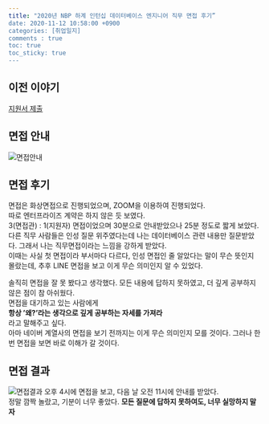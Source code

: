 ```yaml
---
title: "2020년 NBP 하계 인턴십 데이터베이스 엔지니어 직무 면접 후기”
date: 2020-11-12 10:58:00 +0900
categories: [취업일지]
comments : true
toc: true
toc_sticky: true
---
```


## 이전 이야기
[지원서 제출](https://haansole.github.io/취업일지/nbp-1/)

## 면접 안내
![면접안내](https://user-images.githubusercontent.com/19601174/98949305-deba1500-253a-11eb-9d2c-bfe4b0be6276.png)

## 면접 후기
면접은 화상면접으로 진행되었으며, ZOOM을 이용하여 진행되었다.<br>
따로 엔터프라이즈 계약은 하지 않은 듯 보였다.<br>
3(면접관) : 1(지원자) 면접이었으며 30분으로 안내받았으나 25분 정도로 짧게 보았다.<br>
다른 직무 사람들은 인성 질문 위주였다는데 나는 데이터베이스 관련 내용만 질문받았다.
그래서 나는 직무면접이라는 느낌을 강하게 받았다.<br>
이때는 사실 첫 면접이라 부서마다 다르다, 인성 면접인 줄 알았다는 말이 무슨 뜻인지 몰랐는데, 추후 LINE 면접을 보고 이게 무슨 의미인지 알 수 있었다.

솔직히 면접을 잘 못 봤다고 생각했다. 모든 내용에 답하지 못하였고, 더 깊게 공부하지 않은 점이 참 아쉬웠다.<br>
면접을 대기하고 있는 사람에게<br>
**항상 ’왜?’라는 생각으로 깊게 공부하는 자세를 가져라**
<br>라고 말해주고 싶다.<br>
아마 네이버 계열사의 면접을 보기 전까지는 이게 무슨 의미인지 모를 것이다. 그러나 한번 면접을 보면 바로 이해가 갈 것이다.


## 면접 결과
![면접결과](https://user-images.githubusercontent.com/19601174/98950175-02318f80-253c-11eb-9f1b-da2889c68491.png)
오후 4시에 면접을 보고, 다음 날 오전 11시에 안내를 받았다.<br>
정말 깜짝 놀랐고, 기분이 너무 좋았다.
**모든 질문에 답하지 못하여도, 너무 실망하지 말자**
